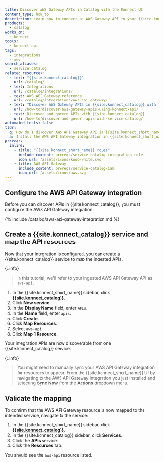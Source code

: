 ```yaml
---
title: Discover AWS Gateway APIs in Catalog with the Konnect UI
content_type: how_to
description: Learn how to connect an AWS Gateway API to your {{site.konnect_catalog}} service in {{site.konnect_short_name}} using the UI.
products:
  - catalog
works_on:
  - konnect
tools:
  - konnect-api
tags:
  - integrations
  - aws
search_aliases:
  - service catalog
related_resources:
  - text: "{{site.konnect_catalog}}"
    url: /catalog/
  - text: Integrations
    url: /catalog/integrations/
  - text: AWS API Gateway reference
    url: /catalog/integrations/aws-api-gateway/
  - text: "Discover AWS Gateway APIs in {{site.konnect_catalog}} with the {{site.konnect_short_name}} API"
    url: /how-to/discover-aws-gateway-apis-using-konnect-api/
  - text: Discover and govern APIs with {{site.konnect_catalog}}
    url: /how-to/discover-and-govern-apis-with-service-catalog/
automated_tests: false
tldr:
  q: How do I discover AWS API Gateway API in {{site.konnect_short_name}}?
  a: Install the AWS API Gateway integration in {{site.konnect_short_name}} and authorize access with your {{site.konnect_catalog}} role ARN, then link an API to your {{site.konnect_catalog}} service.
prereqs:
  inline:
    - title: "{{site.konnect_short_name}} roles"
      include_content: prereqs/service-catalog-integration-role
      icon_url: /assets/icons/kogo-white.svg
    - title: AWS API Gateway
      include_content: prereqs/service-catalog-iam
      icon_url: /assets/icons/aws.svg
---
```


## Configure the AWS API Gateway integration

Before you can discover APIs in {{site.konnect_catalog}}, you must configure the AWS API Gateway integration.

{% include /catalog/aws-api-gateway-integration.md %}

## Create a {{site.konnect_catalog}} service and map the API resources

Now that your integration is configured, you can create a {{site.konnect_catalog}} service to map the ingested APIs.

{:.info}
> In this tutorial, we'll refer to your ingested AWS API Gateway API as `aws-api`.

1. In the {{site.konnect_short_name}} sidebar, click [**{{site.konnect_catalog}}**](https://cloud.konghq.com/service-catalog/).
1. Click **New service**.
1. In the **Display Name** field, enter `APIs`.
1. In the **Name** field, enter `apis`.
1. Click **Create**.
1. Click **Map Resources**.
1. Select `aws-api`. 
1. Click **Map 1 Resource**.

Your integration APIs are now discoverable from one {{site.konnect_catalog}} service.

{:.info}
> You might need to manually sync your AWS API Gateway integration for resources to appear. From the {{site.konnect_short_name}} UI by navigating to the AWS API Gateway integration you just installed and selecting **Sync Now** from the **Actions** dropdown menu.

## Validate the mapping

To confirm that the AWS API Gateway resource is now mapped to the intended service, navigate to the service:

1. In the {{site.konnect_short_name}} sidebar, click [**{{site.konnect_catalog}}**](https://cloud.konghq.com/service-catalog/).
1. In the {{site.konnect_catalog}} sidebar, click **Services**.
1. Click the **APIs** service.
1. Click the **Resources** tab.

You should see the `aws-api` resource listed.
